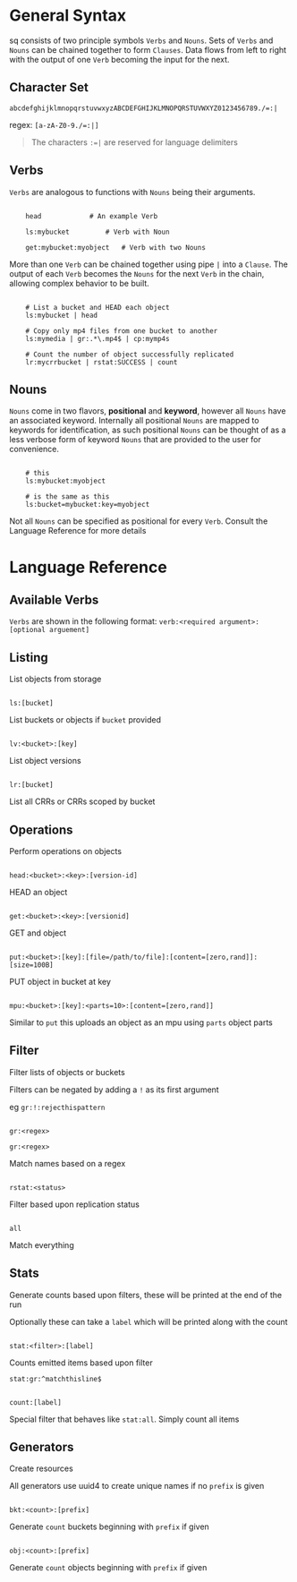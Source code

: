 
#  General Syntax



sq consists of two principle symbols `Verbs` and `Nouns`.
Sets of `Verbs` and `Nouns` can be chained together to form `Clauses`.
Data flows from left to right with the output of one `Verb` becoming the input for the next.

## Character Set

`abcdefghijklmnopqrstuvwxyzABCDEFGHIJKLMNOPQRSTUVWXYZ0123456789./=:|`

regex: `[a-zA-Z0-9./=:|]`

> The characters `:=|` are reserved for language delimiters


## Verbs

`Verbs` are analogous to functions with `Nouns` being their arguments.



```

	head			# An example Verb

	ls:mybucket 		# Verb with Noun

	get:mybucket:myobject	# Verb with two Nouns

```

More than one `Verb`  can be chained together using pipe `|` into a `Clause`.
The output of each `Verb` becomes the `Nouns` for the next `Verb` in the chain, allowing complex behavior to be built.

```

	# List a bucket and HEAD each object
	ls:mybucket | head

	# Copy only mp4 files from one bucket to another
	ls:mymedia | gr:.*\.mp4$ | cp:mymp4s

	# Count the number of object successfully replicated
	lr:mycrrbucket | rstat:SUCCESS | count

```

## Nouns

`Nouns` come in two flavors, **positional** and **keyword**, however all `Nouns` have an associated keyword.
Internally all positional `Nouns` are mapped to  keywords for identification, as such positional `Nouns` can be thought of as a less verbose form of keyword `Nouns`  that are provided to the user for convenience.

```

	# this
	ls:mybucket:myobject

	# is the same as this
	ls:bucket=mybucket:key=myobject

```

Not all `Nouns` can be specified as positional for every `Verb`.  Consult the Language Reference for more details

# Language Reference

## Available  Verbs

`Verbs` are shown in the following format:  `verb:<required argument>:[optional arguement]`


##  Listing

List objects from storage

```

ls:[bucket]

```

List buckets or objects if `bucket` provided

```

lv:<bucket>:[key]

```

List object versions



```

lr:[bucket]

```

List all CRRs or CRRs scoped by bucket



##  Operations

Perform operations on objects

```

head:<bucket>:<key>:[version-id]

```

HEAD an object



```

get:<bucket>:<key>:[versionid]

```

GET and object



```

put:<bucket>:[key]:[file=/path/to/file]:[content=[zero,rand]]:[size=100B]

```

PUT object in bucket at key



```

mpu:<bucket>:[key]:<parts=10>:[content=[zero,rand]]

```

Similar to `put` this uploads an object as an mpu using `parts` object parts



##  Filter

Filter lists of objects or buckets

Filters can be negated by adding a `!` as its first argument

eg `gr:!:rejecthispattern`

```

gr:<regex>

gr:<regex>

```

Match names based on a regex



```

rstat:<status>

```

Filter based upon replication status



```

all

```

Match everything



##  Stats

Generate counts based upon filters, these will be printed at the end of the run

Optionally these can take a `label` which will be printed along with the count

```

stat:<filter>:[label]

```

Counts emitted items based upon filter

`stat:gr:^matchthisline$`



```

count:[label]

```

Special filter that behaves like `stat:all`. Simply count all items



##  Generators

Create resources

All generators use uuid4 to create unique names if no `prefix` is given

```

bkt:<count>:[prefix]

```

Generate `count` buckets beginning with `prefix` if given



```

obj:<count>:[prefix]

```

Generate `count` objects beginning with `prefix` if given
